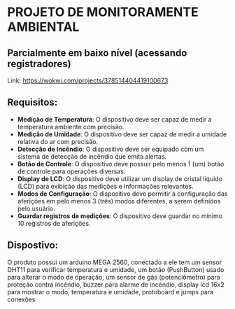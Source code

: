 # PROJETO DE MONITORAMENTE AMBIENTAL
## Parcialmente em baixo nível (acessando registradores)
Link: <https://wokwi.com/projects/378514404419100673>
## Requisitos:
- **Medição de Temperatura**: O dispositivo deve ser capaz de medir a temperatura ambiente com 
precisão.
- **Medição de Umidade**: O dispositivo deve ser capaz de medir a umidade relativa do ar com 
precisão.
- **Detecção de Incêndio**: O dispositivo deve ser equipado com um sistema de detecção de incêndio
que emita alertas.
- **Botão de Controle**: O dispositivo deve possuir pelo menos 1 (um) botão de controle para 
operações diversas.
- **Display de LCD**: O dispositivo deve utilizar um display de cristal líquido (LCD) para exibição das 
medições e informações relevantes.
- **Modos de Configuração**: O dispositivo deve permitir a configuração das aferições em pelo 
menos 3 (três) modos diferentes, a serem definidos pelo usuário.
- **Guardar registros de medições**: O dispositivo deve guardar no mínimo 10 registros de 
aferições.

## Dispostivo:
O produto possui um arduino MEGA 2560, conectado a ele tem um sensor DHT11
para verificar temperatura e umidade, um botão (PushButton) usado para alterar o modo de
operação, um sensor de gás (potenciômetro) para proteção contra incêndio, buzzer para
alarme de incêndio, display lcd 16x2 para mostrar o modo, temperatura e umidade,
protoboard e jumps para conexões
